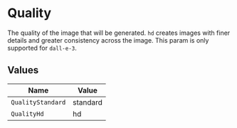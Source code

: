 # Quality

The quality of the image that will be generated. `hd` creates images with finer details and greater consistency across the image. This param is only supported for `dall-e-3`.


## Values

| Name              | Value             |
| ----------------- | ----------------- |
| `QualityStandard` | standard          |
| `QualityHd`       | hd                |